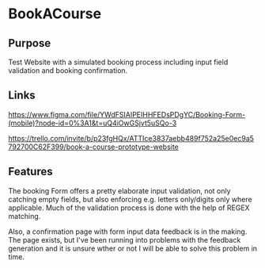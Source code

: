# BookACourse

## Purpose
Test Website with a simulated booking process including input field validation and booking confirmation.


## Links
https://www.figma.com/file/YWdFSIAIPEIHHFEDsPDgYC/Booking-Form-(mobile)?node-id=0%3A1&t=uQ4iOwGSjvt5uSQo-3

https://trello.com/invite/b/p23fgHQx/ATTIce3837aebb489f752a25e0ec9a5792700C62F399/book-a-course-prototype-website

## Features
The booking Form offers a pretty elaborate input validation, not only catching empty fields, but also enforcing e.g. letters only/digits only where applicable. Much of the validation process is done with the help of REGEX matching.

Also, a confirmation page with form input data feedback is in the making. The page exists, but I've been running into problems with the feedback generation and it is unsure wther or not I will be able to solve this problem in time.